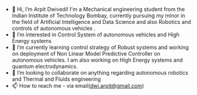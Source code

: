 - 👋 Hi, I’m Arpit Dwivedi! I'm a Mechanical engineering student from the Indian Institute of Technology Bombay, currently pursuing my minor in the field of Artificial Intelligence and Data Science and also Robotics and controls of autonomous vehicles .
- 👀 I’m interested in Control System of autonomous vehicles and High Energy systems
- 🌱 I’m currently learning control strategy of Robust systems and working on deployment of Non Linear Model Predictive Controller on autonomous vehicles. I am also working on High Energy systems and quantum electrodynamics.
- 💞️ I’m looking to collaborate on anything regarding autonomous robotics and Thermal and Fluids engineering
- 📫 How to reach me - via email(dwi.arpit@gmail.com)

<!---
Dwivedi07/Dwivedi07 is a ✨ special ✨ repository because its `README.md` (this file) appears on your GitHub profile.
You can click the Preview link to take a look at your changes.
--->
